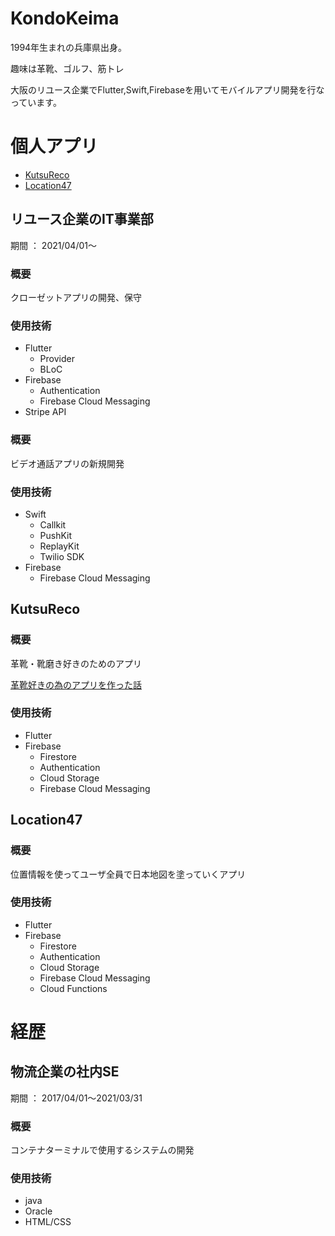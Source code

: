 # KondoKeima
1994年生まれの兵庫県出身。

趣味は革靴、ゴルフ、筋トレ

大阪のリユース企業でFlutter,Swift,Firebaseを用いてモバイルアプリ開発を行なっています。

# 個人アプリ
- [KutsuReco](https://kutsureco.page.link/appstore)
- [Location47](https://apps.apple.com/jp/app/location47/id1546722883)

## リユース企業のIT事業部
期間 ： 2021/04/01〜
### 概要
クローゼットアプリの開発、保守
### 使用技術
- Flutter
  - Provider
  - BLoC
- Firebase
  - Authentication
  - Firebase Cloud Messaging
- Stripe API

### 概要
ビデオ通話アプリの新規開発
### 使用技術
- Swift
  - Callkit
  - PushKit
  - ReplayKit
  - Twilio SDK
- Firebase
  - Firebase Cloud Messaging

## KutsuReco
### 概要
革靴・靴磨き好きのためのアプリ

[革靴好きの為のアプリを作った話](https://note.com/bean_men/n/n17d652dd15ec)

### 使用技術
- Flutter
- Firebase
  - Firestore
  - Authentication
  - Cloud Storage
  - Firebase Cloud Messaging

## Location47
### 概要
位置情報を使ってユーザ全員で日本地図を塗っていくアプリ

### 使用技術
- Flutter
- Firebase
  - Firestore
  - Authentication
  - Cloud Storage
  - Firebase Cloud Messaging
  - Cloud Functions

# 経歴
## 物流企業の社内SE
期間 ： 2017/04/01〜2021/03/31
### 概要
コンテナターミナルで使用するシステムの開発
### 使用技術
- java
- Oracle
- HTML/CSS

